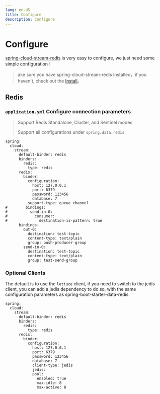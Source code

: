 ```yaml
---
lang: en-US
title: Configure
description: Configure
---
```

# Configure

[spring-cloud-stream-redis](https://github.com/guoshiqiufeng/spring-cloud-stream-redis) is very easy to configure, we just need some simple configuration！

> ake sure you have spring-cloud-stream-redis installed，if you haven't, check out the [Install](install.md)。

## Redis

### `application.yml` Configure connection parameters
> Support Redis Standalone, Cluster, and Sentinel modes
>
> Support all configurations under `spring.data.redis`


```yaml:no-line-numbers
spring:
  cloud:
    stream:
      default-binder: redis
      binders:
        redis:
          type: redis
      redis:
        binder:
          configuration:
            host: 127.0.0.1
            port: 6379
            password: 123456
            database: 7
          support-type: queue_channel
#        bindings:
#          send-in-0:
#            consumer:
#              destination-is-pattern: true
      bindings:
        out-0:
          destination: test-topic
          content-type: text/plain
          group: push-producer-group
        send-in-0:
          destination: test-topic
          content-type: text/plain
          group: test-send-group
```


### Optional Clients

The default is to use the `lettuce` client, if you need to switch to the jedis client, you can add a jedis dependency to do so, with the same configuration parameters as spring-boot-starter-data-redis.

```yaml:no-line-numbers
spring:
  cloud:
    stream:
      default-binder: redis
      binders:
        redis:
          type: redis
      redis:
        binder:
          configuration:
            host: 127.0.0.1
            port: 6379
            password: 123456
            database: 7
            client-type: jedis
            jedis:
            pool:
              enabled: true
              max-idle: 8
              max-active: 8

```

